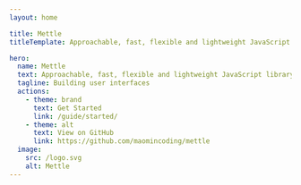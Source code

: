 ```yaml
---
layout: home

title: Mettle
titleTemplate: Approachable, fast, flexible and lightweight JavaScript library

hero:
  name: Mettle
  text: Approachable, fast, flexible and lightweight JavaScript library
  tagline: Building user interfaces
  actions:
    - theme: brand
      text: Get Started
      link: /guide/started/
    - theme: alt
      text: View on GitHub
      link: https://github.com/maomincoding/mettle
  image:
    src: /logo.svg
    alt: Mettle
---
```

